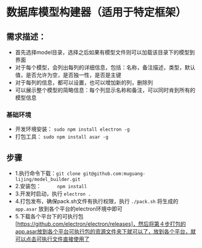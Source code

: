 # 数据库模型构建器（适用于特定框架）
## 需求描述：  
- 首先选择model目录，选择之后如果有模型文件则可以加载该目录下的模型到界面
- 对于每个模型，会列出每列的详细信息，包括：名称，备注描述，类型，默认值，是否允许为空，是否独一性，是否是主键
- 对于每列的信息，都可以设置，也可以增加新的列，删除列
- 可以展示整个模型的简略信息：每个列显示名称和备注，可以同时肯到所有的模型信息

### 基础环境  
- 开发环境安装： `sudo npm install electron -g`
- 打包工具： `sudo npm install asar -g`

## 步骤  
- 1.执行命令下载：`git clone git@github.com:muguang-lijing/model_builder.git`  
- 2.安装包：　　　`npm install`  
- 3.开发时启动，执行 `electron .`  　
- 4.打包发布，确保pack.sh文件有执行权限，执行 `./pack.sh` 将生成的 `app.asar` 放到各个平台的electron环境中即可
- 5.下载各个平台下的可执行包[https://github.com/electron/electron/releases]，然后将第４步打包的app.asar放到各个平台可执行包的资源文件夹下就可以了，放到各个平台，就可以点击可执行文件直接使用了